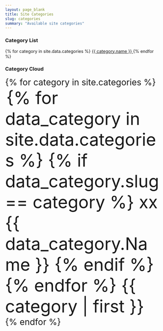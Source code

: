 ```yaml
---
layout: page_blank
title: Site Categories
slug: categories
summary: "Available site categories"
---
```

<div class="row">
    <div class="col-md-3">
        <div class="box">
            <div class="box-header">
                <i class="fa fa-list-alt"></i>
                <h3 class="box-title">Category List</h3>
            </div>
            <div class="box-body">
                <div class="list-group">
                {% for category in site.data.categories %}
                    <a href="/category/{{ category.slug }}/"  class="list-group-item">
                        {{ category.name }}
                    </a>
                {% endfor %}
                </div>
            </div>
        </div>
    </div>
    <div class="col-md-9">
        <div class="box">
            <div class="box-header with-border">
                <i class="fa fa-cloud"></i>
                <h3 class="box-title">Category Cloud</h3>
            </div>
            <div class="box-body">
                <ul class="tagcloud">
                {% for category in site.categories %}
                    <li style="font-size: {{ category | last | size | times: 600 | divided_by: site.categories.size }}%">
                        <a href="/category/{{ category | first | slugize }}/">
                            {% for data_category in site.data.categories %}
                                {% if data_category.slug == category %}
                                  xx  {{ data_category.Name }}
                                {% endif %}
                            {% endfor %}
                            {{ category | first }}
                        </a>
                    </li>
                {% endfor %}
                </ul>
            </div>
        </div>
    </div>
    <div class="col-md-12">
    </div>
</div>
 
<style type="text/css">
ul.tagcloud, ul.tagcloud li
{
	font-size: 2em;
	list-style-type: none;
	padding: 0;
	margin: 0;
}

ul.tagcloud li
{
	display: inline;
}

ul.tagcloud a
{
	text-decoration: none;
	padding: 3px 4px;
}
</style>